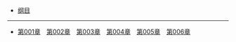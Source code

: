 - [纲目](./gm.md)


<hr>

- [第001章](./1.md)　[第002章](./2.md)　[第003章](./3.md)　[第004章](./4.md)　[第005章](./5.md)　[第006章](./6.md)
